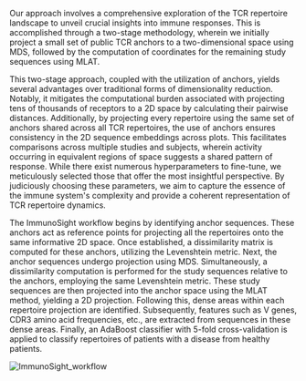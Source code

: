 Our approach involves a comprehensive exploration of the TCR repertoire landscape to unveil crucial insights into immune responses. 
This is accomplished through a two-stage methodology, wherein we initially project a small set of public TCR anchors to a two-dimensional space using MDS, followed by the computation of coordinates for the remaining study sequences using MLAT.

This two-stage approach, coupled with the utilization of anchors, yields several advantages over traditional forms of dimensionality reduction. Notably, it mitigates the computational burden associated with projecting tens of thousands of receptors to a 2D space by calculating their pairwise distances.
Additionally, by projecting every repertoire using the same set of anchors shared across all TCR repertoires, the use of anchors ensures consistency in the 2D sequence embeddings across plots. This facilitates comparisons across multiple studies and subjects, wherein activity occurring in equivalent regions of space suggests a shared pattern of response.
While there exist numerous hyperparameters to fine-tune, we meticulously selected those that offer the most insightful perspective. By judiciously choosing these parameters, we aim to capture the essence of the immune system's complexity and provide a coherent representation of TCR repertoire dynamics. 

The ImmunoSight workflow begins by identifying anchor sequences. These anchors act as reference points for projecting all the repertoires onto the same informative 2D space. Once established, a dissimilarity matrix is computed for these anchors, utilizing the Levenshtein metric. Next, the anchor sequences undergo projection using MDS. Simultaneously, a dissimilarity computation is performed for the study sequences relative to the anchors, employing the same Levenshtein metric. These study sequences are then projected into the anchor space using the MLAT method, yielding a 2D projection. Following this, dense areas within each repertoire projection are identified. Subsequently, features such as V genes, CDR3 amino acid frequencies, etc., are extracted from sequences in these dense areas. 
Finally, an AdaBoost classifier with 5-fold cross-validation is applied to classify repertoires of patients with a disease from healthy patients.

![ImmunoSight_workflow](https://github.com/amitgilboa/ImmunoSight/assets/58215769/bab86bbe-cc79-4757-bd92-40d5333fb564)
